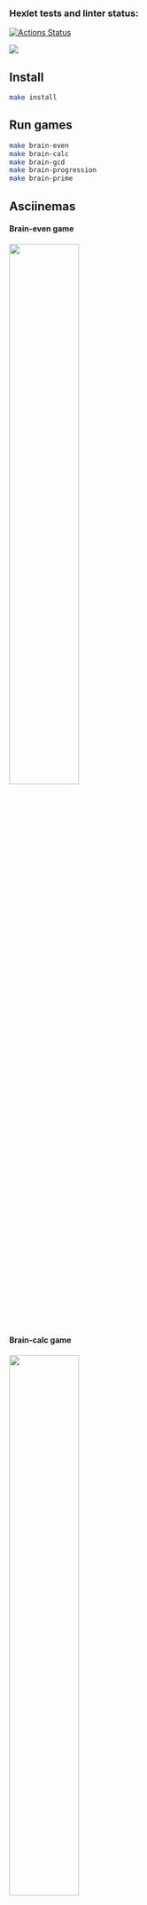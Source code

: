 ### Hexlet tests and linter status:
[![Actions Status](https://github.com/SKornya/frontend-project-44/workflows/hexlet-check/badge.svg)](https://github.com/SKornya/frontend-project-44/actions)

<a href="https://codeclimate.com/github/SKornya/frontend-project-44/maintainability"><img src="https://api.codeclimate.com/v1/badges/9795e25576592b6e5787/maintainability" /></a>

## Install

```bash
make install
```

## Run games

```bash
make brain-even
make brain-calc
make brain-gcd
make brain-progression
make brain-prime
```

## Asciinemas

#### Brain-even game

<a href="твоя_ссылка" target="_blank">
   <img src="https://asciinema.org/a/FfUCKrdMcr967zGn7cKciwqep.svg" style="width: 50% "/>
</a>

#### Brain-calc game

<a href="твоя_ссылка" target="_blank">
   <img src="https://asciinema.org/a/RrMcbEvwc1M1hA3ATmFMVqAX6.svg" style="width: 50% "/>
</a>

#### Brain-gcd game

<a href="твоя_ссылка" target="_blank">
   <img src="https://asciinema.org/a/GOgxlbAJLQC3j9lZYHqZCrpDx.svg" style="width: 50% "/>
</a>

#### Brain-progression game

<a href="твоя_ссылка" target="_blank">
   <img src="https://asciinema.org/a/3PtWgOdsffQj2DNElIBuBKq4r.svg" style="width: 50% "/>
</a>

#### Brain-prime game

<a href="твоя_ссылка" target="_blank">
   <img src="https://asciinema.org/a/F2oswCDvyHF6FsNQ716Vupbjh.svg" style="width: 50% "/>
</a>
